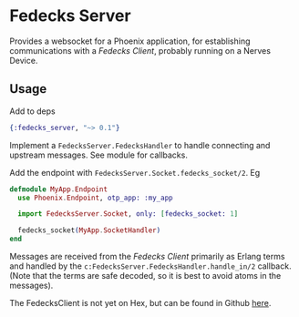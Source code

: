 # Fedecks Server


Provides a websocket for a Phoenix application, for establishing communications with a _Fedecks Client_, probably running on a Nerves Device.

## Usage

Add to deps

```elixir
{:fedecks_server, "~> 0.1"}
```

Implement a `FedecksServer.FedecksHandler` to handle connecting and upstream messages. See module for callbacks.

Add the endpoint with `FedecksServer.Socket.fedecks_socket/2`. Eg

```elixir
defmodule MyApp.Endpoint
  use Phoenix.Endpoint, otp_app: :my_app

  import FedecksServer.Socket, only: [fedecks_socket: 1]

  fedecks_socket(MyApp.SocketHandler)
end

```


Messages are received from the _Fedecks Client_ primarily as Erlang terms and handled by the `c:FedecksServer.FedecksHandler.handle_in/2` callback. (Note that the terms are safe decoded, so it is best
to avoid atoms in the messages).

The FedecksClient is not yet on Hex, but can be found in Github [here](https://github.com/paulanthonywilson/fedecks_client).


